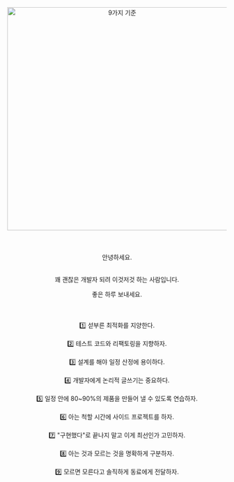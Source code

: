 <div align ="center">
  <img width="512" alt="9가지 기준" src="https://user-images.githubusercontent.com/76596316/231923525-743708ba-1e8a-499c-92b5-681d7223dd04.png">
  <br/><br/><br/><br/>
  안녕하세요.<br/><br/>

  꽤 괜찮은 개발자 되려 이것저것 하는 사람입니다.

  좋은 하루 보내세요.
  <br/><br/><br/><br/>
  1️⃣ 섣부른 최적화를 지양한다.<br/><br/>
  2️⃣ 테스트 코드와 리팩토링을 지향하자.<br/><br/>
  3️⃣ 설계를 해야 일정 산정에 용이하다.<br/><br/>
  4️⃣ 개발자에게 논리적 글쓰기는 중요하다.<br/><br/>
  5️⃣ 일정 안에 80~90%의 제품을 만들어 낼 수 있도록 연습하자.<br/><br/>
  6️⃣ 아는 척할 시간에 사이드 프로젝트를 하자.<br/><br/>
  7️⃣ "구현했다"로 끝나지 말고 이게 최선인가 고민하자.<br/><br/>
  8️⃣ 아는 것과 모르는 것을 명확하게 구분하자.<br/><br/>
  9️⃣ 모르면 모른다고 솔직하게 동료에게 전달하자.<br/><br/>
</div>
